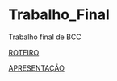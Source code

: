 # Trabalho_Final
Trabalho final de BCC

[ROTEIRO](https://nbviewer.org/github/Daniellucasgonzaga/Trabalho_Final_BCC19/blob/main/Roteiro.ipynb)

[APRESENTAÇÃO](https://nbviewer.org/github/Daniellucasgonzaga/Trabalho_Final_BCC19/blob/main/TrabalhoFinal.ipynb)
